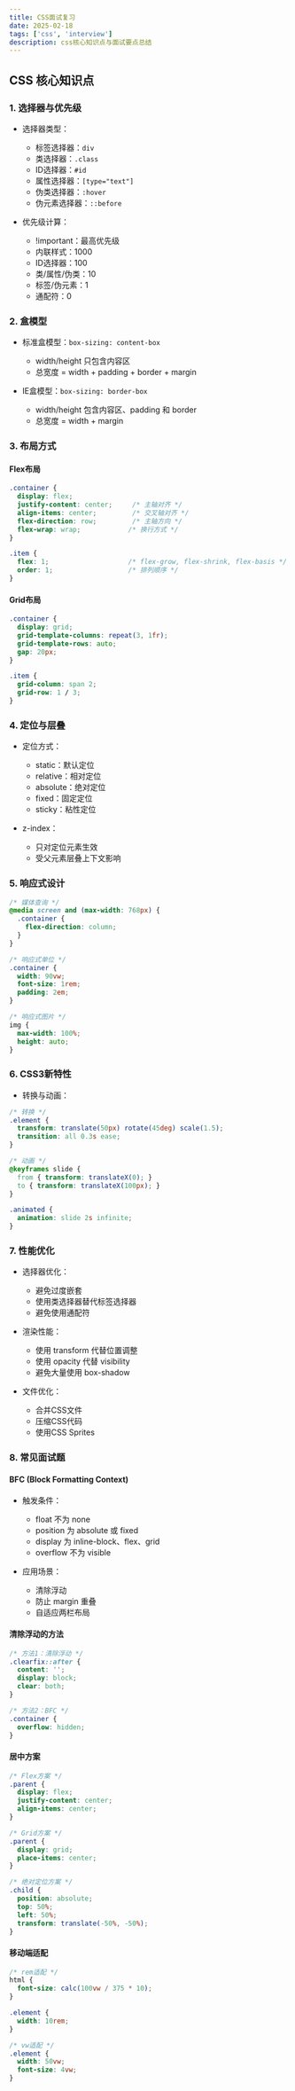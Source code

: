 ```yaml
---
title: CSS面试复习
date: 2025-02-18
tags: ['css', 'interview']
description: css核心知识点与面试要点总结
---
```


## CSS 核心知识点

### 1. 选择器与优先级
- 选择器类型：
  - 标签选择器：`div`
  - 类选择器：`.class`
  - ID选择器：`#id`
  - 属性选择器：`[type="text"]`
  - 伪类选择器：`:hover`
  - 伪元素选择器：`::before`

- 优先级计算：
  - !important：最高优先级
  - 内联样式：1000
  - ID选择器：100
  - 类/属性/伪类：10
  - 标签/伪元素：1
  - 通配符：0

### 2. 盒模型
- 标准盒模型：`box-sizing: content-box`
  - width/height 只包含内容区
  - 总宽度 = width + padding + border + margin

- IE盒模型：`box-sizing: border-box`
  - width/height 包含内容区、padding 和 border
  - 总宽度 = width + margin

### 3. 布局方式
#### Flex布局
```css
.container {
  display: flex;
  justify-content: center;     /* 主轴对齐 */
  align-items: center;         /* 交叉轴对齐 */
  flex-direction: row;         /* 主轴方向 */
  flex-wrap: wrap;            /* 换行方式 */
}

.item {
  flex: 1;                    /* flex-grow, flex-shrink, flex-basis */
  order: 1;                   /* 排列顺序 */
}
```

#### Grid布局
```css
.container {
  display: grid;
  grid-template-columns: repeat(3, 1fr);
  grid-template-rows: auto;
  gap: 20px;
}

.item {
  grid-column: span 2;
  grid-row: 1 / 3;
}
```

### 4. 定位与层叠
- 定位方式：
  - static：默认定位
  - relative：相对定位
  - absolute：绝对定位
  - fixed：固定定位
  - sticky：粘性定位

- z-index：
  - 只对定位元素生效
  - 受父元素层叠上下文影响

### 5. 响应式设计
```css
/* 媒体查询 */
@media screen and (max-width: 768px) {
  .container {
    flex-direction: column;
  }
}

/* 响应式单位 */
.container {
  width: 90vw;
  font-size: 1rem;
  padding: 2em;
}

/* 响应式图片 */
img {
  max-width: 100%;
  height: auto;
}
```

### 6. CSS3新特性
- 转换与动画：
```css
/* 转换 */
.element {
  transform: translate(50px) rotate(45deg) scale(1.5);
  transition: all 0.3s ease;
}

/* 动画 */
@keyframes slide {
  from { transform: translateX(0); }
  to { transform: translateX(100px); }
}

.animated {
  animation: slide 2s infinite;
}
```

### 7. 性能优化
- 选择器优化：
  - 避免过度嵌套
  - 使用类选择器替代标签选择器
  - 避免使用通配符

- 渲染性能：
  - 使用 transform 代替位置调整
  - 使用 opacity 代替 visibility
  - 避免大量使用 box-shadow

- 文件优化：
  - 合并CSS文件
  - 压缩CSS代码
  - 使用CSS Sprites

### 8. 常见面试题

#### BFC (Block Formatting Context)
- 触发条件：
  - float 不为 none
  - position 为 absolute 或 fixed
  - display 为 inline-block、flex、grid
  - overflow 不为 visible

- 应用场景：
  - 清除浮动
  - 防止 margin 重叠
  - 自适应两栏布局

#### 清除浮动的方法
```css
/* 方法1：清除浮动 */
.clearfix::after {
  content: '';
  display: block;
  clear: both;
}

/* 方法2：BFC */
.container {
  overflow: hidden;
}
```

#### 居中方案
```css
/* Flex方案 */
.parent {
  display: flex;
  justify-content: center;
  align-items: center;
}

/* Grid方案 */
.parent {
  display: grid;
  place-items: center;
}

/* 绝对定位方案 */
.child {
  position: absolute;
  top: 50%;
  left: 50%;
  transform: translate(-50%, -50%);
}
```

#### 移动端适配
```css
/* rem适配 */
html {
  font-size: calc(100vw / 375 * 10);
}

.element {
  width: 10rem;
}

/* vw适配 */
.element {
  width: 50vw;
  font-size: 4vw;
}
```
